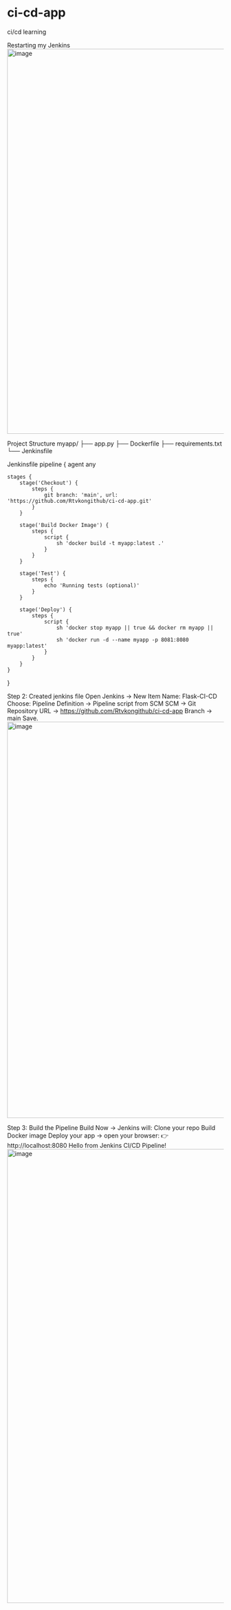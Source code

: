 # ci-cd-app
ci/cd learning

Restarting my Jenkins
<img width="1110" height="893" alt="image" src="https://github.com/user-attachments/assets/5095f479-ba5e-4bbd-9c4c-b199602a41e7" />

Project Structure
myapp/
 ├── app.py
 ├── Dockerfile
 ├── requirements.txt
 └── Jenkinsfile

Jenkinsfile
pipeline {
    agent any

    stages {
        stage('Checkout') {
            steps {
                git branch: 'main', url: 'https://github.com/Rtvkongithub/ci-cd-app.git'
            }
        }

        stage('Build Docker Image') {
            steps {
                script {
                    sh 'docker build -t myapp:latest .'
                }
            }
        }

        stage('Test') {
            steps {
                echo 'Running tests (optional)'
            }
        }

        stage('Deploy') {
            steps {
                script {
                    sh 'docker stop myapp || true && docker rm myapp || true'
                    sh 'docker run -d --name myapp -p 8081:8080 myapp:latest'
                }
            }
        }
    }
}

Step 2: Created jenkins file
Open Jenkins → New Item
Name: Flask-CI-CD
Choose: Pipeline
Definition → Pipeline script from SCM
SCM → Git
Repository URL → https://github.com/Rtvkongithub/ci-cd-app
Branch → main
Save.
<img width="1920" height="919" alt="image" src="https://github.com/user-attachments/assets/9fd1ae9a-3ddd-48ec-b254-b67860fb51d6" />


Step 3: Build the Pipeline
Build Now → Jenkins will:
Clone your repo
Build Docker image
Deploy your app
 → open your browser:
👉 http://localhost:8080
Hello from Jenkins CI/CD Pipeline!
<img width="1920" height="1053" alt="image" src="https://github.com/user-attachments/assets/97e7ea52-1350-4d5c-9d9a-f19b62443442" />

